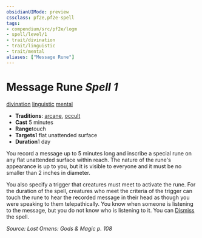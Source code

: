 ```yaml
---
obsidianUIMode: preview
cssclass: pf2e,pf2e-spell
tags:
- compendium/src/pf2e/logm
- spell/level/1
- trait/divination
- trait/linguistic
- trait/mental
aliases: ["Message Rune"]
---
```

# Message Rune *Spell 1*   
[divination](rules/traits/divination.md)  [linguistic](rules/traits/linguistic.md)  [mental](rules/traits/mental.md)  

- **Traditions**: [arcane](rules/traits/arcane.md), [occult](rules/traits/occult.md)
- **Cast** 5 minutes 
- **Range**touch
- **Targets**1 flat unattended surface
- **Duration**1 day

You record a message up to 5 minutes long and inscribe a special rune on any flat unattended surface within reach. The nature of the rune's appearance is up to you, but it is visible to everyone and it must be no smaller than 2 inches in diameter.

You also specify a trigger that creatures must meet to activate the rune. For the duration of the spell, creatures who meet the criteria of the trigger can touch the rune to hear the recorded message in their head as though you were speaking to them telepathically. You know when someone is listening to the message, but you do not know who is listening to it. You can [Dismiss](rules/actions/dismiss.md) the spell.

*Source: Lost Omens: Gods & Magic p. 108*